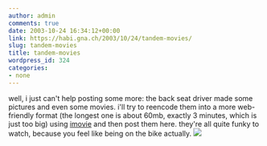 ```yaml
---
author: admin
comments: true
date: 2003-10-24 16:34:12+00:00
link: https://habi.gna.ch/2003/10/24/tandem-movies/
slug: tandem-movies
title: tandem-movies
wordpress_id: 324
categories:
- none
---
```


well, i just can't help posting some more:
the back seat driver made some pictures and even some movies.
i'll try to reencode them into a more web-friendly format (the longest one is about 60mb, exactly 3 minutes, which is just too big) using [imovie](https://apple.com/imovie/) and then post them here. 
they're all quite funky to watch, because you feel like being on the bike actually.
[![](https://habi.gna.ch/blog/images/tandemmovies-tm.jpg)](https://habi.gna.ch/blog/images/tandemmovies.jpg)
